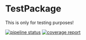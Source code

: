 # TestPackage

This is only for testing purposes!

[![pipeline status](https://mofrisch.de:444/julia/julia-first/badges/main/pipeline.svg)](https://mofrisch.de:444/julia/julia-first/-/commits/main)
[![coverage report](https://mofrisch.de:444/julia/julia-first/badges/main/coverage.svg)](https://mofrisch.de:444/julia/julia-first/-/commits/main)
